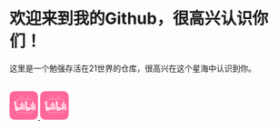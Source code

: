 <h1>欢迎来到我的Github，很高兴认识你们！</h1>
<span>这里是一个勉强存活在21世界的仓库，很高兴在这个星海中认识到你。</span><br><br>
<p>
<a href="https://space.bilibili.com/396557587">
<img src="image/bilibili.png" alt="Sun_Cosmos" width="50" height="50">
</a>
<a href="https://space.bilibili.com/396557587">
<img src="image/bilibili.png" alt="Sun_Cosmos" width="50" height="50">
</a>
</p>

